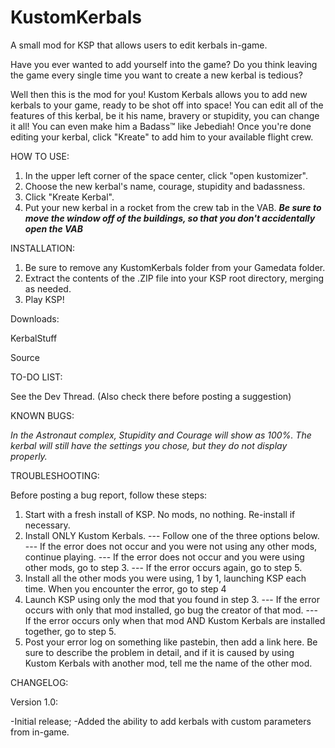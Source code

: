 KustomKerbals
=============

A small mod for KSP that allows users to edit kerbals in-game.

Have you ever wanted to add yourself into the game? Do you think leaving the game every single time you want to create a new kerbal is tedious?

Well then this is the mod for you! Kustom Kerbals allows you to add new kerbals to your game, ready to be shot off into space! You can edit all of the features of this kerbal, be it his name, bravery or stupidity, you can change it all! You can even make him a Badass™ like Jebediah! Once you're done editing your kerbal, click "Kreate" to add him to your available flight crew.



HOW TO USE:

1) In the upper left corner of the space center, click "open kustomizer".
2) Choose the new kerbal's name, courage, stupidity and badassness.
3) Click "Kreate Kerbal".
4) Put your new kerbal in a rocket from the crew tab in the VAB.
***Be sure to move the window off of the buildings, so that you don't accidentally open the VAB***

INSTALLATION:

1) Be sure to remove any KustomKerbals folder from your Gamedata folder.
2) Extract the contents of the .ZIP file into your KSP root directory, merging as needed.
3) Play KSP!

Downloads:

KerbalStuff

Source

TO-DO LIST:

See the Dev Thread. (Also check there before posting a suggestion)

KNOWN BUGS:

*In the Astronaut complex, Stupidity and Courage will show as 100%. The kerbal will still have the settings you chose, but they do not display properly.*

TROUBLESHOOTING:

Before posting a bug report, follow these steps:

1) Start with a fresh install of KSP. No mods, no nothing. Re-install if necessary.
2) Install ONLY Kustom Kerbals. --- Follow one of the three options below.
--- If the error does not occur and you were not using any other mods, continue playing.
--- If the error does not occur and you were using other mods, go to step 3.
--- If the error occurs again, go to step 5.
3) Install all the other mods you were using, 1 by 1, launching KSP each time. When you encounter the error, go to step 4
4) Launch KSP using only the mod that you found in step 3.
--- If the error occurs with only that mod installed, go bug the creator of that mod.
--- If the error occurs only when that mod AND Kustom Kerbals are installed together, go to step 5.
5) Post your error log on something like pastebin, then add a link here. Be sure to describe the problem in detail, and if it is caused by using Kustom Kerbals with another mod, tell me the name of the other mod.

CHANGELOG:

Version 1.0:

-Initial release;
-Added the ability to add kerbals with custom parameters from in-game. 

